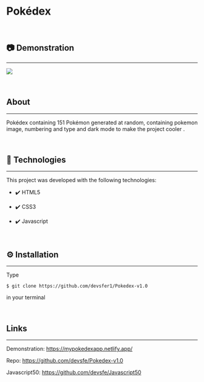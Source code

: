 # Pokédex
<br>
<h2>📷 Demonstration</h2>
<hr>
<p>
    <img src="https://user-images.githubusercontent.com/58652794/107089277-215b5880-67dd-11eb-83df-ad5b59f4d6f3.gif">
</p>
<br>
<h2>About</h2>
<hr>
<p>Pokédex containing 151 Pokémon generated at random, containing pokemon image, numbering and type and dark mode to make the project cooler
.</p>
<br>
<h2>🚀 Technologies</h2>
<hr>
<p>This project was developed with the following technologies:</p>
<ul>
    <li><p>✔️ HTML5</p></li>
    <li><p>✔️ CSS3</p></li>
    <li><p>✔️ Javascript</p></li>
</ul>
<br>
<h2>⚙️ Installation</h2>
<hr>
<p>Type <pre><code>$ git clone https://github.com/devsfer1/Pokedex-v1.0</code></pre> in your terminal</p>
<br>
<h2>Links</h2>
<hr>
<p>Demonstration: <a href="https://mypokedexapp.netlify.app/">https://mypokedexapp.netlify.app/ </a></p>
<p>Repo: <a href="https://github.com/devsfe/Pokedex-v1.0">https://github.com/devsfe/Pokedex-v1.0 </a></p>
<p>Javascript50: <a href="https://github.com/devsfe/Javascript50">https://github.com/devsfe/Javascript50 </a></p>
